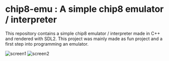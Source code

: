 # chip8-emu : A simple chip8 emulator / interpreter
This repository contains a simple chip8 emulator / interpreter made in C++ and rendered with SDL2. This project was mainly made as fun project and a first step into programming an emulator.

![screen1](http://imgur.com/yeE7lw6l.png)
![screen2](http://imgur.com/IRAVNgOl.png)
